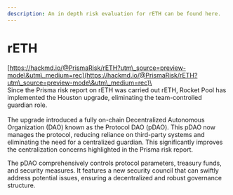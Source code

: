 ```yaml
---
description: An in depth risk evaluation for rETH can be found here.
---
```


# rETH

[https://hackmd.io/@PrismaRisk/rETH?utm\_source=preview-mode\&utm\_medium=rec](https://hackmd.io/@PrismaRisk/rETH?utm\_source=preview-mode\&utm\_medium=rec)\
\
Since the Prisma risk report on rETH was carried out rETH, Rocket Pool has implemented the Houston upgrade, eliminating the team-controlled guardian role. \
\
The upgrade introduced a fully on-chain Decentralized Autonomous Organization (DAO) known as the Protocol DAO (pDAO). This pDAO now manages the protocol, reducing reliance on third-party systems and eliminating the need for a centralized guardian​. This significantly improves the centralization concerns highlighted in the Prisma risk report.

The pDAO comprehensively controls protocol parameters, treasury funds, and security measures. It features a new security council that can swiftly address potential issues, ensuring a decentralized and robust governance structure.​
